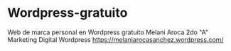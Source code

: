 # Wordpress-gratuito
Web de marca personal en Wordpress gratuito
Melani Aroca
2do "A" Marketing Digital
Wordpress https://melaniarocasanchez.wordpress.com/
